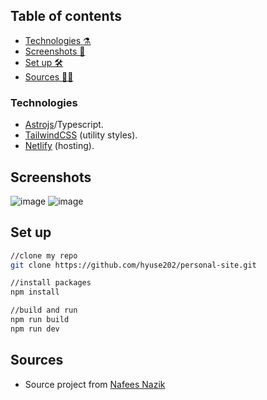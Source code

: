 ## Table of contents

- [Technologies :alembic:
](#technologies)
- [Screenshots :camera_flash: ](#screenshots)
- [Set up 🛠 ](#set-up)
- [Sources :technologist: ](#sources)

### Technologies
<ul>
  <li>
    <a href="https://astro.build" target="_blank">Astrojs</a>/Typescript.
  </li>
  <li>
    <a href="https://tailwindcss.com" target="_blank">TailwindCSS</a> (utility styles).
  </li>
  <li>
    <a href="https://netlify.com" target="_blank">Netlify</a> (hosting).
  </li>
</ul>

## Screenshots
![image](https://github.com/hyuse202/personal-site/assets/99476925/83d0164a-aaba-4152-b86c-b20ead92b39f)
![image](https://github.com/hyuse202/personal-site/assets/99476925/fc63c65e-2cce-4357-8d05-159e6f431ac2)
## Set up
```sh
//clone my repo
git clone https://github.com/hyuse202/personal-site.git

//install packages
npm install

//build and run
npm run build
npm run dev
```
## Sources
- Source project from [Nafees Nazik](https://github.com/G3root/personal-site)
